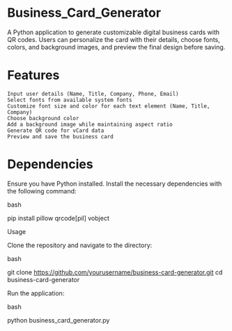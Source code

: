 # Business_Card_Generator
A Python application to generate customizable digital business cards with QR codes. Users can personalize the card with their details, choose fonts, colors, and background images, and preview the final design before saving.

# Features

    Input user details (Name, Title, Company, Phone, Email)
    Select fonts from available system fonts
    Customize font size and color for each text element (Name, Title, Company)
    Choose background color
    Add a background image while maintaining aspect ratio
    Generate QR code for vCard data
    Preview and save the business card

# Dependencies

Ensure you have Python installed. Install the necessary dependencies with the following command:

bash

pip install pillow qrcode[pil] vobject

Usage

Clone the repository and navigate to the directory:

bash

git clone https://github.com/yourusername/business-card-generator.git
cd business-card-generator

Run the application:

bash

python business_card_generator.py
